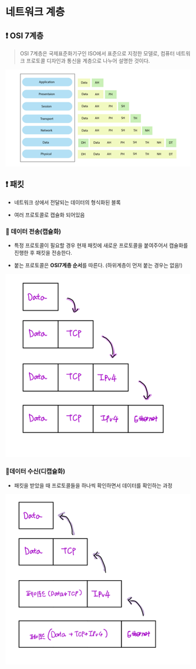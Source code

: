 # 네트워크 계층

## ❗ OSI 7계층 

> OSI 7계층은 국제표준화기구인 ISO에서 표준으로 지정한 모델로, 컴퓨터 네트워크 프로토콜 디자인과 통신을 계층으로 나누어 설명한 것이다.

![iso7](img/iso7.jpg)

## ❗ 패킷

- 네트워크 상에서 전달되는 데이터의 형식화된 블록

- 여러 프로토콜로 캡슐화 되어있음



### 🎁 데이터 전송(캡슐화)

- 특정 프로토콜이 필요할 경우 현재 패킷에 새로운 프로토콜을 붙여주어서 캡슐화를 진행한 후 패킷을 전송한다.

- 붙는 프로토콜은 **OSI7계층 순서**를 따른다. (하위계층이 먼저 붙는 경우는 없음!)

<img src="img/KakaoTalk_20210721_233127776.png" alt="KakaoTalk_20210721_233127776" style="zoom:50%;" />

### 🌂데이터 수신(디캡슐화)

- 패킷을 받았을 때 프로토콜들을 하나씩 확인하면서 데이터를 확인하는 과정

<img src="img/KakaoTalk_20210721_234451106.png" alt="KakaoTalk_20210721_234451106" style="zoom:50%;" />


